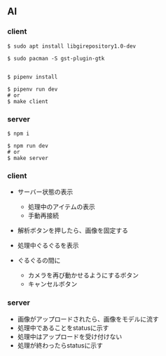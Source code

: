 ## AI

### client

```
$ sudo apt install libgirepository1.0-dev
```

```
$ sudo pacman -S gst-plugin-gtk
```

```

$ pipenv install

$ pipenv run dev
# or
$ make client
```

### server

```
$ npm i

$ npm run dev
# or
$ make server
```

### client

- サーバー状態の表示
  - 処理中のアイテムの表示
  - 手動再接続

- 解析ボタンを押したら、画像を固定する
- 処理中ぐるぐるを表示
- ぐるぐるの間に
  - カメラを再び動かせるようにするボタン
  - キャンセルボタン

### server

- 画像がアップロードされたら、画像をモデルに流す
- 処理中であることをstatusに示す
- 処理中はアップロードを受け付けない
- 処理が終わったらstatusに示す
